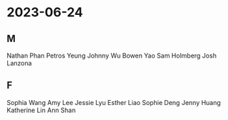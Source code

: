 # 2023-06-24
## M
Nathan Phan
Petros Yeung
Johnny Wu
Bowen Yao
Sam Holmberg
Josh Lanzona
## F
Sophia Wang
Amy Lee
Jessie Lyu
Esther Liao
Sophie Deng
Jenny Huang
Katherine Lin
Ann Shan
